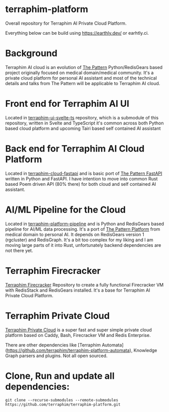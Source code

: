 # terraphim-platform
Overall repository for Terraphim AI Private Cloud Platform. 

Everything below can be build using https://earthly.dev/ or earhtly.ci.

# Background
Terraphim AI cloud is an evolution of [The Pattern](https://github.com/applied-knowledge-systems/the-pattern/) Python/RedisGears based project originally focused on medical domain/medical community. It's a private cloud platform for personal AI assistant and most of the technical details and talks from The Pattern will be applicable to Terraphim AI cloud. 

# Front end for Terraphim AI UI
Located in [terraphim-ui-svelte-ts](https://github.com/terraphim/terraphim-ui-svelte-ts.git) repository, which is a submodule of this repository, written in Svelte and TypeScript it's common across both Python based cloud platform and upcoming Tairi based self contained AI assistant

# Back end for Terraphim AI Cloud Platform
Located in [terraphim-cloud-fastapi](https://github.com/terraphim/terraphim-cloud-fastapi.git) and is basic port of [The Pattern FastAPI](https://github.com/applied-knowledge-systems/the-pattern-api/tree/511ffb481b138f6c49412aad2855e4c2e069c236) written in Python and FastAPI. I have intention to move into common Rust based Poem driven API (80% there) for both cloud and self contained AI assistant. 

# AI/ML Pipeline for the Cloud
Located in [terraphim-platform-pipeline](https://github.com/terraphim/terraphim-platform-pipeline.git) and is Python and RedisGears based pipeline for AI/ML data processing. It's a port of [The Pattern Platform](https://github.com/applied-knowledge-systems/the-pattern-platform/tree/5c272fdf7354eb1cc9dd4876c3735aee1baf724e) from medical domain to personal AI. It depends on RedisGears version 1 (rgcluster) and RedisGraph. It's a bit too complex for my liking and I am moving large parts of it into Rust, unfortunately backend dependencies are not there yet.

# Terraphim Firecracker 
[Terraphim Firecracker](https://github.com/terraphim/terraphim-firecracker) Repository to create a fully functional Firecracker VM with RedisStack and RedisGears installed. It's a base for Terraphim AI Private Cloud Platform.

# Terraphim Private Cloud 
[Terraphim Private Cloud](https://github.com/terraphim/terraphim-private-cloud) is a super fast and super simple private cloud platform based on Caddy, Bash, Firecracker VM and Redis Enterprise.

There are other dependencies like [Terraphim Automata] (https://github.com/terraphim/terraphim-platform-automata), Knowledge Graph parsers and plugins. Not all open sourced. 


# Clone, Run and update all dependencies:
```
git clone --recurse-submodules --remote-submodules https://github.com/terraphim/terraphim-platform.git
```